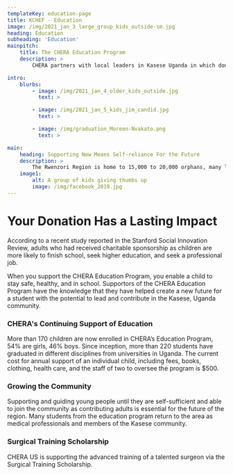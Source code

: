 ```yaml
---
templateKey: education-page
title: KCHEF - Education
image: /img/2021_jan_3_large_group_kids_outside-sm.jpg
heading: Education
subheading: 'Education'
mainpitch:
    title: The CHERA Education Program
    description: >
        CHERA partners with local leaders in Kasese Uganda in which donations enable coordinated health care, emotional, and social support, as well as school fees for at-risk children.

intro:
    blurbs:
        - image: /img/2021_jan_4_older_kids_outside.jpg
          text: >

        - image: /img/2021_jan_5_kids_jim_candid.jpg
          text: >

        - image: /img/graduation_Moreen-Nvakato.png
          text: >

main:
    heading: Supporting Now Means Self-reliance For the Future
    description: >
        The Rwenzori Region is home to 15,000 to 20,000 orphans, many living in families headed by siblings in their early teens, and other vulnerable children. Supporting and guiding these young people until they are self-sufficient and able join the community as contributing adults is essential for the future of the region.
    image1:
        alt: A group of kids giving thumbs up
        image: /img/facebook_2019.jpg
---
```


# Your Donation Has a Lasting Impact

According to a recent study reported in the Stanford Social Innovation Review, adults who had received charitable sponsorship as children are more likely to finish school, seek higher education, and seek a professional job.

When you support the CHERA Education Program, you enable a child to stay safe, healthy, and in school. Supportors of the CHERA Education Program have the knowledge that they have helped create a new future for a student with the potential to lead and contribute in the Kasese, Uganda community.

### CHERA's Continuing Support of Education

More than 170 children are now enrolled in CHERA’s Education Program, 54% are girls, 46% boys. Since inception, more than 220 students have graduated in different disciplines from universities in Uganda. The current cost for annual support of an individual child, including fees, books, clothing, health care, and the staff of two to oversee the program is $500.

### Growing the Community

Supporting and guiding young people until they are self-sufficient and able to join the community as contributing adults is essential for the future of the region. Many students from the education program return to the area as medical professionals and members of the Kasese community.

### Surgical Training Scholarship

CHERA US is supporting the advanced training of a talented surgeon via the Surgical Training Scholarship.

<!-- Ann Nyangoma, Director of the KCHEF Education Program, provides training in life skills and health care to the children in its care. -->
